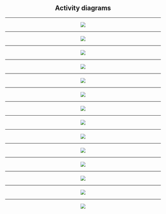 
## <div align="center">Activity diagrams </div>

---
   
<p align="center">

<img src= https://github.com/dspm2212/advanced-programing-ud/assets/151407920/f2743ce0-f6ca-44a0-a67b-bfc105824a9d>
</p>

---

<p align="center">
<img src=https://github.com/dspm2212/advanced-programing-ud/assets/151407920/4098dacc-50b5-4065-a7a1-0c7fe55fa8f9>
</p>

---

<p align="center">
<img src=https://github.com/dspm2212/advanced-programing-ud/assets/151407920/1a4b2361-9a0b-46c8-95cd-78c10282915e>
</p>

---

<p align="center">
<img src=(https://github.com/dspm2212/advanced-programing-ud/assets/151407920/1f9c3b86-37a4-4bd1-a01b-082a434bd908>
</p>

---

<p align="center">
<img src=https://github.com/dspm2212/advanced-programing-ud/assets/151407920/06da6612-e01d-4cdf-97e5-2281765be516>
</p>

---

<p align="center">
<img src=https://github.com/dspm2212/advanced-programing-ud/assets/151407920/d952d55d-e1ad-4a20-a193-9264409e7d17>
</p>

---
<p align="center">
<img src=https://github.com/dspm2212/advanced-programing-ud/assets/151407920/dc585703-5189-4bb4-b9a5-aa740e23a476>
</p>

---

<p align="center">
<img src=https://github.com/dspm2212/advanced-programing-ud/assets/151407920/4effd48b-18b8-4335-b0d2-f2a3f324fbc5>
</p>

---

<p align="center">
<img src=https://github.com/dspm2212/advanced-programing-ud/assets/151407920/f3f70891-c270-40dc-8853-e93164050636>
</p>

---

<p align="center">
<img src=https://github.com/dspm2212/advanced-programing-ud/assets/151407920/1ae2d653-96f5-45b7-bae0-28f217fc3770>
</p>

---


<p align="center">
<img src=https://github.com/dspm2212/advanced-programing-ud/assets/151407920/61f526d3-1014-46db-81da-63ba603f3a6f>
</p>

---

<p align="center">
<img src=https://github.com/dspm2212/advanced-programing-ud/assets/151407920/0b43a5b5-f41f-4043-9aac-88eb9be7f054>
</p>

---

<p align="center">
<img src=https://github.com/dspm2212/advanced-programing-ud/assets/151407920/577ef840-7994-4df6-a72c-fc19abb22f4f>
</p>

---
<p align="center">
<img src=https://github.com/dspm2212/advanced-programing-ud/assets/151407920/56e52970-e536-45de-ab8f-f2dd5382c987>
</p>

